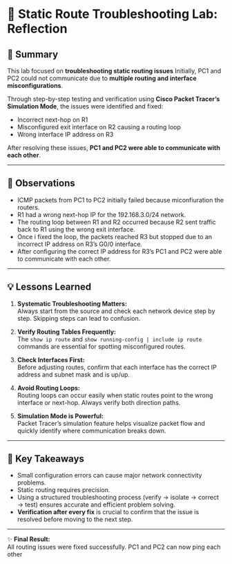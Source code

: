 # 🧭 Static Route Troubleshooting Lab: Reflection

## 🧩 Summary
This lab focused on **troubleshooting static routing issues** 
Initially, PC1 and PC2 could not communicate due to **multiple routing and interface misconfigurations**.  

Through step-by-step testing and verification using **Cisco Packet Tracer’s Simulation Mode**, the issues were identified and fixed:
- Incorrect next-hop on R1
- Misconfigured exit interface on R2 causing a routing loop
- Wrong interface IP address on R3  

After resolving these issues, **PC1 and PC2 were able to communicate with each other**.

---

## 👀 Observations
- ICMP packets from PC1 to PC2 initially failed because miconfiuration the routers.
- R1 had a wrong next-hop IP for the 192.168.3.0/24 network.
- The routing loop between R1 and R2 occurred because R2 sent traffic back to R1 using the wrong exit interface.
- Once i fixed the loop, the packets reached R3 but stopped due to an incorrect IP address on R3’s G0/0 interface.
- After configuring the correct IP address for R3’s PC1 and PC2 were able to communicate with each other.

---

## 💡 Lessons Learned
1. **Systematic Troubleshooting Matters:**  
   Always start from the source and check each network device step by step. Skipping steps can lead to confusion.

2. **Verify Routing Tables Frequently:**  
   The `show ip route` and `show running-config | include ip route` commands are essential for spotting misconfigured routes.

3. **Check Interfaces First:**  
   Before adjusting routes, confirm that each interface has the correct IP address and subnet mask and is up/up.

4. **Avoid Routing Loops:**  
   Routing loops can occur easily when static routes point to the wrong interface or next-hop. Always verify both direction paths.

5. **Simulation Mode is Powerful:**  
   Packet Tracer’s simulation feature helps visualize packet flow and quickly identify where communication breaks down.

---

## 🧠 Key Takeaways
- Small configuration errors can cause major network connectivity problems.  
- Static routing requires precision.  
- Using a structured troubleshooting process (verify → isolate → correct → test) ensures accurate and efficient problem solving.  
- **Verification after every fix** is crucial to confirm that the issue is resolved before moving to the next step.

---

✨ **Final Result:**  
All routing issues were fixed successfully. PC1 and PC2 can now ping each other 
